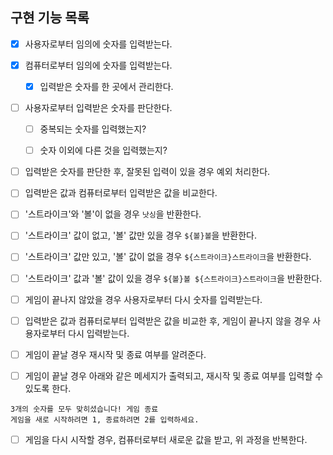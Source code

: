 ## 구현 기능 목록

+ [x] 사용자로부터 임의에 숫자를 입력받는다.

+ [x] 컴퓨터로부터 임의에 숫자를 입력받는다.

  + [x] 입력받은 숫자를 한 곳에서 관리한다.

+ [ ] 사용자로부터 입력받은 숫자를 판단한다.

  + [ ] 중복되는 숫자를 입력했는지?
  
  + [ ] 숫자 이외에 다른 것을 입력했는지?

+ [ ]  입력받은 숫자를 판단한 후, 잘못된 입력이 있을 경우 예외 처리한다.

+ [ ]  입력받은 값과 컴퓨터로부터 입력받은 값을 비교한다.

  + [ ]  '스트라이크'와 '볼'이 없을 경우 ```낫싱```을 반환한다.
  
  + [ ]  '스트라이크' 값이 없고, '볼' 값만 있을 경우 ```${볼}볼```을 반환한다.
  
  + [ ]  '스트라이크' 값만 있고, '볼' 값이 없을 경우 ```${스트라이크}스트라이크```을 반환한다.
  
  + [ ]  '스트라이크' 값과 '볼' 값이 있을 경우 ```${볼}볼 ${스트라이크}스트라이크```을 반환한다.

+ [ ]  게임이 끝나지 않았을 경우 사용자로부터 다시 숫자를 입력받는다.

  + [ ] 입력받은 값과 컴퓨터로부터 입력받은 값을 비교한 후, 게임이 끝나지 않을 경우 사용자로부터 다시 입력받는다.

+ [ ]  게임이 끝날 경우 재시작 및 종료 여부를 알려준다.

  + [ ]  게임이 끝날 경우 아래와 같은 메세지가 출력되고, 재시작 및 종료 여부를 입력할 수 있도록 한다.
  
  ```
  3개의 숫자를 모두 맞히셨습니다! 게임 종료
  게임을 새로 시작하려면 1, 종료하려면 2를 입력하세요.
  ```
  
  + [ ] 게임을 다시 시작할 경우, 컴퓨터로부터 새로운 값을 받고, 위 과정을 반복한다.